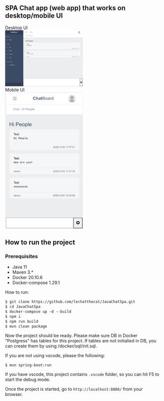 ## SPA Chat app (web app) that works on desktop/mobile UI

Desktop UI<br/>
<img src="https://github.com/lechatthecat/JavaChatSpa/blob/master/chat_picture.png" width="50%"><br/>
Mobile UI<br/>
<img src="https://github.com/lechatthecat/JavaChatSpa/blob/master/mobile_chat.png" width="50%">

## How to run the project

### Prerequisites
- Java 11
- Maven 3.*
- Docker 20.10.6
- Docker-compose 1.29.1

How to run:

```
$ git clone https://github.com/lechatthecat/JavaChatSpa.git
$ cd JavaChatSpa
$ docker-compose up -d --build
$ npm i
$ npm run build
$ mvn clean package
```

Now the project should be ready. Please make sure DB in Docker "Postgress" has tables for this project. 
If tables are not initialied in DB, you can create them by using /docker/sql/init.sql.

If you are not using vscode, please the following:

```
$ mvn spring-boot:run
```

If you have vscode, this project contains `.vscode` folder, so you can hit F5 to start the debug mode.

Once the project is started, go to `http://localhost:8080/` from your browser.

